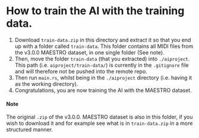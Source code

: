 # How to train the AI with the training data.

1. Download `train-data.zip` in this directory and extract it so that you end up with a folder called `train-data`. This folder contains all MIDI files from the v3.0.0 MAESTRO dataset, in one single folder (See note).
2. Then, move the folder `train-data` (that you extracted) into `./aiproject`. This path (i.e. `aiproject/train-data/`) is currently in the `.gitignore` file and will therefore not be pushed into the remote repo.
3. Then run `main.rs`, whilst being in the `./aiproject` directory (i.e. having it as the working directory).
4. Congratulations, you are now training the AI with the MAESTRO dataset.

#### Note

The original `.zip` of the v3.0.0. MAESTRO dataset is also in this folder, if you wish to download it and for example see what is in `train-data.zip` in a more structured manner.